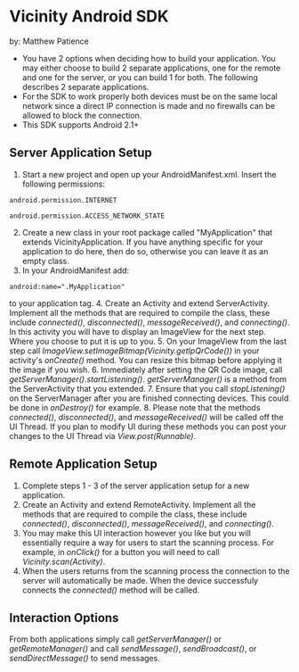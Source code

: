Vicinity Android SDK
====================

by: Matthew Patience


* You have 2 options when deciding how to build your application. You may either choose to build 2 separate applications, one for the remote and one for the server, or you can build 1 for both. The following describes 2 separate applications.
* For the SDK to work properly both devices must be on the same local network since a direct IP connection is made and no firewalls can be allowed to block the connection.
* This SDK supports Android 2.1+




Server Application Setup
------------------------

1. Start a new project and open up your AndroidManifest.xml. Insert the following permissions:
<pre><code>android.permission.INTERNET</code></pre>
<pre><code>android.permission.ACCESS_NETWORK_STATE</code></pre>
2. Create a new class in your root package called "MyApplication" that extends VicinityApplication. If you have anything specific for your application to do here, then do so, otherwise you can leave it as an empty class.
3. In your AndroidManifest add:
<pre><code>android:name=".MyApplication"</code></pre>
to your application tag.
4. Create an Activity and extend ServerActivity. Implement all the methods that are required to compile the class, these include *connected()*, *disconnected()*, *messageReceived()*, and *connecting()*. In this activity you will have to display an ImageView for the next step. Where you choose to put it is up to you.
5. On your ImageView from the last step call *ImageView.setImageBitmap(Vicinity.getIpQrCode())* in your activity's *onCreate()* method. You can resize this bitmap before applying it the image if you wish.
6. Immediately after setting the QR Code image, call *getServerManager().startListening()*. *getServerManager()* is a method from the ServerActivity that you extended.
7. Ensure that you call *stopListening()* on the ServerManager after you are finished connecting devices. This could be done in *onDestroy()* for example.
8. Please note that the methods *connected()*, *disconnected()*, and *messageReceived()* will be called off the UI Thread. If you plan to modify UI during these methods you can post your changes to the UI Thread via *View.post(Runnable)*.





Remote Application Setup
------------------------

1. Complete steps 1 - 3 of the server application setup for a new application.
2. Create an Activity and extend RemoteActivity. Implement all the methods that are required to compile the class, these include *connected()*, *disconnected()*, *messageReceived()*, and *connecting()*.
3. You may make this UI interaction however you like but you will essentially require a way for users to start the scanning process. For example, in *onClick()* for a button you will need to call *Vicinity.scan(Activity)*.
4. When the users returns from the scanning process the connection to the server will automatically be made. When the device successfuly connects the *connected()* method will be called.





Interaction Options
-------------------

From both applications simply call *getServerManager()* or *getRemoteManager()* and call *sendMessage()*, *sendBroadcast()*, or *sendDirectMessage()* to send messages.



